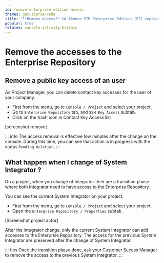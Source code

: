 ```yaml
---
id: remove-enterprise-edition-access
themes: get-source-code
title: "**Remove access** to Akeneo PIM Enterprise Edition (EE) repository"
popular: true
related: console-activity-history
---
```


# Remove the accesses to the Enterprise Repository

## Remove a public key access of an user

As Project Manager, you can delete contact key accesses for the user of your company.

* First from the menu, go to `Console / Project` and select your project.
* Go to `Enterprise Repository` tab, and `SSH Key Access` subtab.
* Click on the trash icon in Contact Key Access list

[screenshot remove]

::: info
The access removal is effective few minutes after the change on the console. 
During this time, you can see that action is in progress with the status `Pending deletion`.
:::

## What happen when I change of System Integrator ?

On a project, when you change of integrator their are a transition phase where both integrator need 
to have access to the Enterprise Repository.

You can see the current System Integrator on your project. 

* First from the menu, go to `Console / Project` and select your project.
* Open the `Enterprise Repository / Properties` subtab.

[Screenshot project actor]

After the integrator change, only the current System Integrator can add accesses to the Enterprise Repository.
The access for the previous System Integrator are preserved after the change of System Integrator. 

::: tips
Once the transition phase done, ask your Customer Sucess Manager to remove the access to the previous System Integrator.
:::
